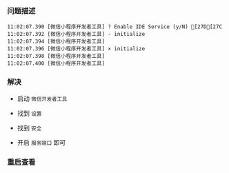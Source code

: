 ### 问题描述

```
11:02:07.390 [微信小程序开发者工具] ? Enable IDE Service (y/N) [27D[27C
11:02:07.392 [微信小程序开发者工具] - initialize
11:02:07.394 [微信小程序开发者工具]
11:02:07.396 [微信小程序开发者工具] × initialize
11:02:07.398 [微信小程序开发者工具]
11:02:07.400 [微信小程序开发者工具]
```

### 解决

- 启动 `微信开发者工具`

- 找到 `设置`

- 找到 `安全`

- 开启 `服务端口` 即可

  

### 重启查看

